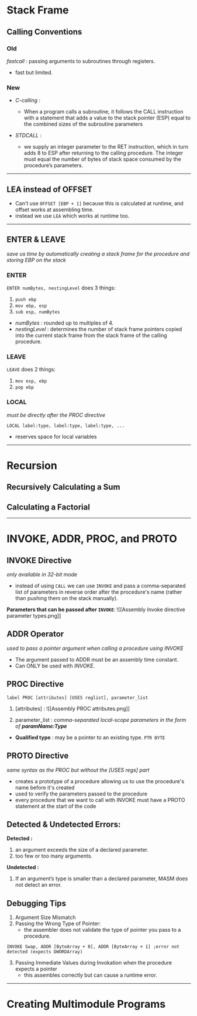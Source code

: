 # Stack Frame
## Calling Conventions
### Old 
*fastcall* : passing arguments to subroutines through registers.
- fast but limited.

### New
- *C-calling* : 
	- When a program calls a subroutine, it follows the CALL instruction with a statement that adds a value to the stack pointer (ESP) equal to the combined sizes of the subroutine parameters 

- *STDCALL* :
	- we supply an integer parameter to the RET instruction, which in turn adds 8 to ESP after returning to the calling procedure. The integer must equal the number of bytes of stack space consumed by the procedure’s parameters.

----

## LEA instead of OFFSET
- Can't use `OFFSET [EBP + 1]` because this is calculated at runtime, and offset works at assembling time.
- instead we use `LEA` which works at runtime too.

---

## ENTER & LEAVE
*save us time by automatically creating a stack frame for the procedure and storing EBP on the stack*

### ENTER
`ENTER numBytes, nestingLevel` does 3 things:
1. `push ebp`
2. `mov ebp, esp`
3. `sub esp, numBytes`

- *numBytes* : rounded up to multiples of 4.
- *nestingLevel* : determines the number of stack frame pointers copied into the current stack frame from the stack frame of the calling procedure.


### LEAVE
`LEAVE` does 2 things:
1. `mov esp, ebp`
2. `pop ebp`


### LOCAL
*must be directly after the PROC directive*

`LOCAL label:type, label:type, label:type, ...`
- reserves space for local variables


---

# Recursion
## Recursively Calculating a Sum

## Calculating a Factorial


---

# INVOKE, ADDR, PROC, and PROTO

## INVOKE Directive
*only available in 32-bit mode*

- instead of using `CALL` we can use `INVOKE` and pass a comma-separated list of parameters in reverse order after the procedure's name (rather than pushing them on the stack manually).

**Parameters that can be passed after `INVOKE`**:
![[Assembly Invoke directive parameter types.png]]


## ADDR Operator
*used to pass a pointer argument when calling a procedure using INVOKE*

- The argument passed to ADDR must be an assembly time constant.
- Can ONLY be used with *INVOKE*.


## PROC Directive

```MASM
label PROC [attributes] [USES reglist], parameter_list
```

1. \[attributes] : 
![[Assembly PROC attributes.png]]

2. parameter_list :
*comma-separated local-scope parameters in the form of **paramName:Type***
- **Qualified type** : may be a pointer to an existing type. `PTR BYTE`


## PROTO Directive
*same syntax as the PROC but without the \[USES regs] part*
- creates a prototype of a procedure allowing us to use the procedure's name before it's created
- used to verify the parameters passed to the procedure
- every procedure that we want to call with INVOKE must have a PROTO statement at the start of the code


## Detected & Undetected Errors:
**Detected :**
1. an argument exceeds the size of a declared parameter.
2. too few or too many arguments.

**Undetected :**
1. If an argument’s type is smaller than a declared parameter, MASM does not detect an error.



## Debugging Tips
1. Argument Size Mismatch
2. Passing the Wrong Type of Pointer:
	- the assembler does not validate the type of pointer you pass to a procedure.
```masm
INVOKE Swap, ADDR [ByteArray + 0], ADDR [ByteArray + 1] ;error not detected (expects DWORDArray)
```
3. Passing Immediate Values during Invokation when the procedure expects a pointer
	- this assembles correctly but can cause a runtime error.


----

# Creating Multimodule Programs